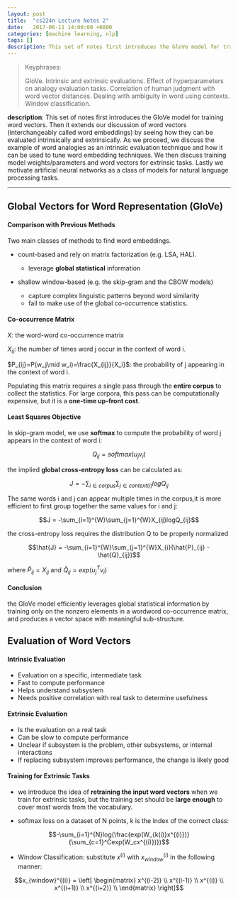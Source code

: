 ```yaml
---
layout: post
title:  "cs224n Lecture Notes 2"
date:   2017-06-11 14:00:00 +0800
categories: [machine learning, nlp]
tags: []
description: This set of notes first introduces the GloVe model for training word vectors. Then it extends our discussion of word vectors (interchangeably called word embeddings) by seeing how they can be evaluated intrinsically and extrinsically. As we proceed, we discuss the example of word analogies as an intrinsic evaluation technique and how it can be used to tune word embedding techniques. We then discuss training model weights/parameters and word vectors for extrinsic tasks. Lastly we motivate artificial neural networks as a class of models for natural language processing tasks.
---
```



> Keyphrases: 
> 
> GloVe. Intrinsic and extrinsic evaluations. Effect of hyperparameters on analogy evaluation tasks. Correlation of human judgment with word vector distances. Dealing with ambiguity in word using contexts. Window classification.

**description**: 
This set of notes first introduces the GloVe model for training word vectors. Then it extends our discussion of word vectors (interchangeably called word embeddings) by seeing how they can be evaluated intrinsically and extrinsically. As we proceed, we discuss the example of word analogies as an intrinsic evaluation technique and how it can be used to tune word embedding techniques. We then discuss training model weights/parameters and word vectors for extrinsic tasks. Lastly we motivate artificial neural networks as a class of models for natural language processing tasks.

---

## Global Vectors for Word Representation (GloVe)

#### Comparison with Previous Methods

Two main classes of methods to find word embeddings. 

- count-based and rely on matrix factorization (e.g. LSA, HAL). 
  - leverage **global statistical** information 

- shallow window-based (e.g. the skip-gram and the CBOW models)
  - capture complex linguistic patterns beyond word similarity
  - fail to make use of the global co-occurrence statistics.

#### Co-occurrence Matrix

X: the word-word co-occurrence matrix

$X_{ij}$: the number of times word j occur in the context of word i.

$P_{ij}=P(w_j\mid w_i)=\frac{X_{ij}}{X_i}$: the probability of j appearing in the context of word i.

Populating this matrix requires a single pass through the **entire corpus** to collect the statistics. For large corpora, this pass can be computationally expensive, but it is a **one-time up-front cost**.

#### Least Squares Objective

In skip-gram model, we use **softmax** to compute the probability of word j appears in the context of word i:

$$Q_{ij} = softmax(u_jv_i)$$

the implied **global cross-entropy loss** can be calculated as:

$$J = -\sum_{i\in corpus}\sum_{j\in context(i)}logQ_{ij}$$

The same words i and j can appear multiple times in the corpus,it is more efficient to first group together the same values for i and j:

$$J = -\sum_{i=1}^{W}\sum_{j=1}^{W}X_{ij}logQ_{ij}$$

the cross-entropy loss requires the distribution Q to be properly normalized

$$\hat{J} = -\sum_{i=1}^{W}\sum_{j=1}^{W}X_{i}(\hat{P}_{ij} - \hat{Q}_{ij})$$

where $\hat{P}_{ij}=X_{ij}$ and $\hat{Q}_{ij}=exp(u_j^Tv_i)$

#### Conclusion

the GloVe model efficiently leverages global statistical information by training only on the nonzero elements in a wordword co-occurrence matrix, and produces a vector space with meaningful sub-structure.

## Evaluation of Word Vectors

#### Intrinsic Evaluation

- Evaluation on a specific, intermediate task
- Fast to compute performance
- Helps understand subsystem
- Needs positive correlation with real task to determine usefulness

#### Extrinsic Evaluation

- Is the evaluation on a real task
- Can be slow to compute performance
- Unclear if subsystem is the problem, other subsystems, or internal interactions
- If replacing subsystem improves performance, the change is likely good

#### Training for Extrinsic Tasks

- we introduce the idea of **retraining the input word vectors** when we train for extrinsic tasks, but the training set should be **large enough** to cover most words from the vocabulary.

- softmax loss on a dataset of N points, k is the index of the correct class:

$$-\sum_{i=1}^{N}log(\frac{exp(W_{k(i)}x^{(i)})}{\sum_{c=1}^Cexp(W_cx^{(i)})})$$

- Window Classification:  substitute $x^{(i)}$ with $x_{window}^{(i)}$ in the following manner:

$$x_{window}^{(i)} = 
	\left[	
	\begin{matrix}
        x^{(i-2)} \\
        x^{(i-1)} \\
        x^{(i)} \\
        x^{(i+1)} \\
        x^{(i+2)} \\
        \end{matrix}
	\right]$$


        










